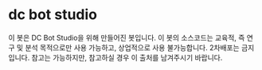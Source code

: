 # dc bot studio
이 봇은 DC Bot Studio을 위해 만들어진 봇입니다.
이 봇의 소스코드는 교육적, 즉 연구 및 분석 목적으로만 사용 가능하고, 상업적으로 사용 불가능합니다.
2차배포는 금지입니다.
참고는 가능하지만, 참고하실 경우 이 출처를 남겨주시기 바랍니다.